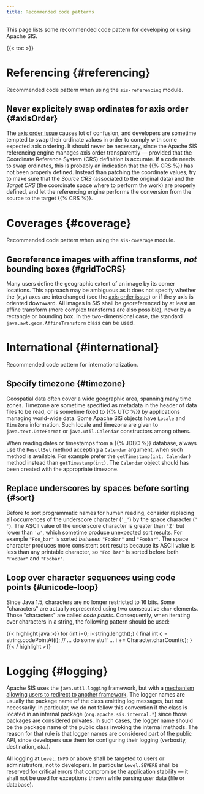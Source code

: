 ```yaml
---
title: Recommended code patterns
---
```


This page lists some recommended code pattern for developing or using Apache SIS.

{{< toc >}}

# Referencing    {#referencing}

Recommended code pattern when using the `sis-referencing` module.

## Never explicitely swap ordinates for axis order    {#axisOrder}

The [axis order issue](faq.html#axisOrder) causes lot of confusion,
and developers are sometime tempted to swap their ordinate values in order to comply with some expected axis ordering.
It should never be necessary, since the Apache SIS referencing engine manages axis order transparently — provided that
the Coordinate Reference System (CRS) definition is accurate.
If a code needs to swap ordinates, this is probably an indication that the {{% CRS %}} has not been properly defined.
Instead than patching the coordinate values, try to make sure that the _Source CRS_ (associated to the original data)
and the _Target CRS_ (the coordinate space where to perform the work) are properly defined,
and let the referencing engine performs the conversion from the source to the target {{% CRS %}}.

# Coverages    {#coverage}

Recommended code pattern when using the `sis-coverage` module.

## Georeference images with affine transforms, _not_ bounding boxes    {#gridToCRS}

Many users define the geographic extent of an image by its corner locations.
This approach may be ambiguous as it does not specify whether the (<var>x</var>,<var>y</var>) axes are interchanged
(see the [axis order issue](faq.html#axisOrder)) or if the <var>y</var> axis is oriented downward.
All images in SIS shall be georeferenced by at least an affine transform (more complex transforms are also possible),
never by a rectangle or bounding box.
In the two-dimensional case, the standard `java.awt.geom.AffineTransform` class can be used.

# International    {#international}

Recommended code pattern for internationalization.

## Specify timezone    {#timezone}

Geospatial data often cover a wide geographic area, spanning many time zones.
Timezone are sometime specified as metadata in the header of data files to be read,
or is sometime fixed to {{% UTC %}} by applications managing world-wide data.
Some Apache SIS objects have `Locale` and `TimeZone` information.
Such locale and timezone are given to `java.text.DateFormat` or `java.util.Calendar` constructors among others.

When reading dates or timestamps from a {{% JDBC %}} database,
always use the `ResultSet` method accepting a `Calendar` argument, when such method is available.
For example prefer the `getTimestamp(int, Calendar)` method instead than `getTimestamp(int)`.
The `Calendar` object should has been created with the appropriate timezone.

## Replace underscores by spaces before sorting    {#sort}

Before to sort programmatic names for human reading, consider replacing all occurrences of the underscore character
(`'_'`) by the space character (`' '`). The ASCII value of the underscore character is greater than `'Z'` but lower
than `'a'`, which sometime produce unexpected sort results.
For example `"Foo_bar"` is sorted _between_ `"FooBar"` and `"Foobar"`.
The space character produces more consistent sort results because its ASCII value is less than any printable character,
so `"Foo bar"` is sorted before both `"FooBar"` and `"Foobar"`.

## Loop over character sequences using code points    {#unicode-loop}

Since Java 1.5, characters are no longer restricted to 16 bits.
Some "characters" are actually represented using two consecutive `char` elements.
Those "characters" are called <cite>code points</cite>.
Consequently, when iterating over characters in a string, the following pattern should be used:

{{< highlight java >}}
for (int i=0; i<string.length();) {
    final int c = string.codePointAt(i);
    // ... do some stuff ...
    i += Character.charCount(c);
}
{{< / highlight >}}

# Logging    {#logging}

Apache SIS uses the `java.util.logging` framework, but with a [mechanism allowing users to redirect
to another framework](http://sis.apache.org/apidocs/org/apache/sis/util/logging/LoggerFactory.html).
The logger names are usually the package name of the class emitting log messages, but not necessarily.
In particular, we do not follow this convention if the class is located in an internal package
(`org.apache.sis.internal.*`) since those packages are considered privates.
In such cases, the logger name should be the package name of the public class invoking the internal methods.
The reason for that rule is that logger names are considered part of the public API,
since developers use them for configuring their logging (verbosity, destination, <i>etc.</i>).

All logging at `Level.INFO` or above shall be targeted to users or administrators, not to developers.
In particular `Level.SEVERE` shall be reserved for critical errors that compromise the application stability —
it shall not be used for exceptions thrown while parsing user data (file or database).
